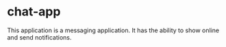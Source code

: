 # chat-app
This application is a messaging application. It has the ability to show online and send notifications.

